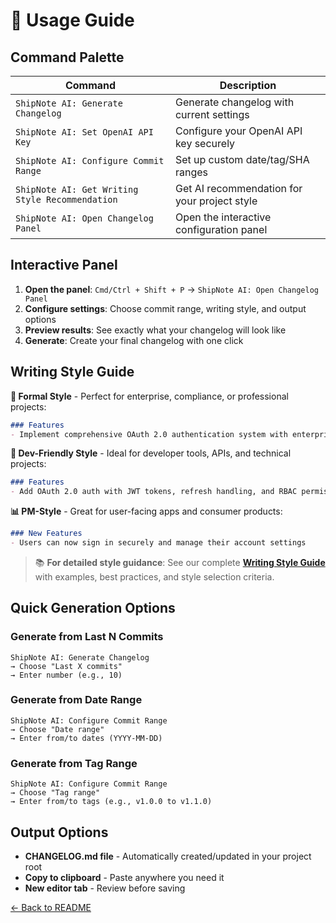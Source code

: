# 📖 Usage Guide

## Command Palette

| Command | Description |
|---------|-------------|
| `ShipNote AI: Generate Changelog` | Generate changelog with current settings |
| `ShipNote AI: Set OpenAI API Key` | Configure your OpenAI API key securely |
| `ShipNote AI: Configure Commit Range` | Set up custom date/tag/SHA ranges |
| `ShipNote AI: Get Writing Style Recommendation` | Get AI recommendation for your project style |
| `ShipNote AI: Open Changelog Panel` | Open the interactive configuration panel |

## Interactive Panel

1. **Open the panel**: `Cmd/Ctrl + Shift + P` → `ShipNote AI: Open Changelog Panel`
2. **Configure settings**: Choose commit range, writing style, and output options
3. **Preview results**: See exactly what your changelog will look like
4. **Generate**: Create your final changelog with one click

## Writing Style Guide

**🏢 Formal Style** - Perfect for enterprise, compliance, or professional projects:
```markdown
### Features
- Implement comprehensive OAuth 2.0 authentication system with enterprise-grade security measures and audit logging compliance
```

**🔧 Dev-Friendly Style** - Ideal for developer tools, APIs, and technical projects:
```markdown
### Features
- Add OAuth 2.0 auth with JWT tokens, refresh handling, and RBAC permissions
```

**📊 PM-Style** - Great for user-facing apps and consumer products:
```markdown
### New Features
- Users can now sign in securely and manage their account settings
```

> 📚 **For detailed style guidance**: See our complete **[Writing Style Guide](writing-style-guide.md)** with examples, best practices, and style selection criteria.

## Quick Generation Options

### Generate from Last N Commits
```
ShipNote AI: Generate Changelog
→ Choose "Last X commits"
→ Enter number (e.g., 10)
```

### Generate from Date Range
```
ShipNote AI: Configure Commit Range
→ Choose "Date range"
→ Enter from/to dates (YYYY-MM-DD)
```

### Generate from Tag Range
```
ShipNote AI: Configure Commit Range
→ Choose "Tag range"
→ Enter from/to tags (e.g., v1.0.0 to v1.1.0)
```

## Output Options

- **CHANGELOG.md file** - Automatically created/updated in your project root
- **Copy to clipboard** - Paste anywhere you need it
- **New editor tab** - Review before saving

[← Back to README](../README.md)
